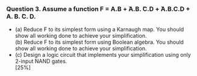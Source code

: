 ### Question 3. Assume a function F = A.B +  ̄A.B.  ̄C.D +  ̄A.B.C.D + A.  ̄B.  ̄C.  ̄D.
* (a) Reduce F to its simplest form using a Karnaugh map. You should show all working done to achieve your simplification.  
(b) Reduce F to its simplest form using Boolean algebra. You should show all working done to achieve your simplification.  
* (c) Design a logic circuit that implements your simplification using only 2-input NAND gates.  
[25%]